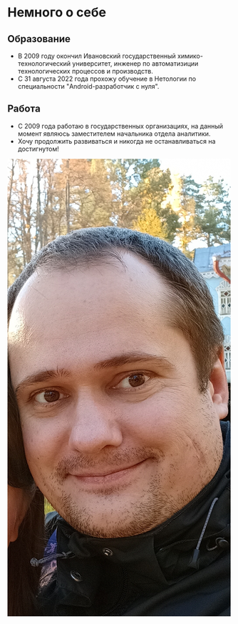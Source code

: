# Немного о себе

## Образование

+ В 2009 году окончил Ивановский государственный химико-технологический университет, инженер по автоматизиции технологических процессов и производств.
+ С 31 августа 2022 года прохожу обучение в Нетологии по специальности "Android-разработчик с нуля".

## Работа

+ С 2009 года работаю в государственных организациях, на данный момент являюсь заместителем начальника отдела аналитики.
+ Хочу продолжить развиваться и никогда не останавливаться на достигнутом!

![Моё фото](/images/photo.jpg)